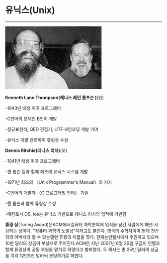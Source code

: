 # 유닉스\(Unix\)

---

![](/assets/Ken_n_dennis.jpg)

**Kenneth Lane Thompson\(케니스 레인 톰프슨 \)**\(왼\)

-1943년 태생 미국 프로그래머

-C언어의 모체인 B언어 개발

-정규표현식, QED 편집기, UTF-8인코딩 개발 기여

-유닉스 개발 관련하여 튜링상 수상

**Dennis Ritchie\(데니스 리치\)**\(오\)

-1941년 태생 미국 프로그래머

-켄 톰슨 등과 함께 최초의 유닉스 시스템 개발

-1971년 최초의 〈Unix Programmer's Manual〉의 저자

-C언어의 개발과 〈C 프로그래밍 언어〉 기술

-켄 톰슨과 함께 튜링상 수상

-매킨토시 OS, ios는 유닉스 기반으로 데니스 리치의 업적에 기반함

**튜링 상**\(Turing Award\)은ACM에서컴퓨터 과학분야에 업적을 남긴 사람에게 매년 시상하는 상이다. "컴퓨터 과학의 노벨상"이라고도 불린다. 영국의 수학자이며 현대 전산학의 아버지라 할 수 있는앨런 튜링의 이름을 땄다. 현재는인텔사에서 후원하고 있으며 10만 달러의 상금이 부상으로 주어진다.ACM은 지난 2007년 6월 26일,구글이 인텔과 함께 튜링상의 공동 후원을 맡기로 하였다고 발표했다. 두 회사는 총 25만 달러의 상금을 각각 12만5천 달러씩 분담하기로 하였다.

